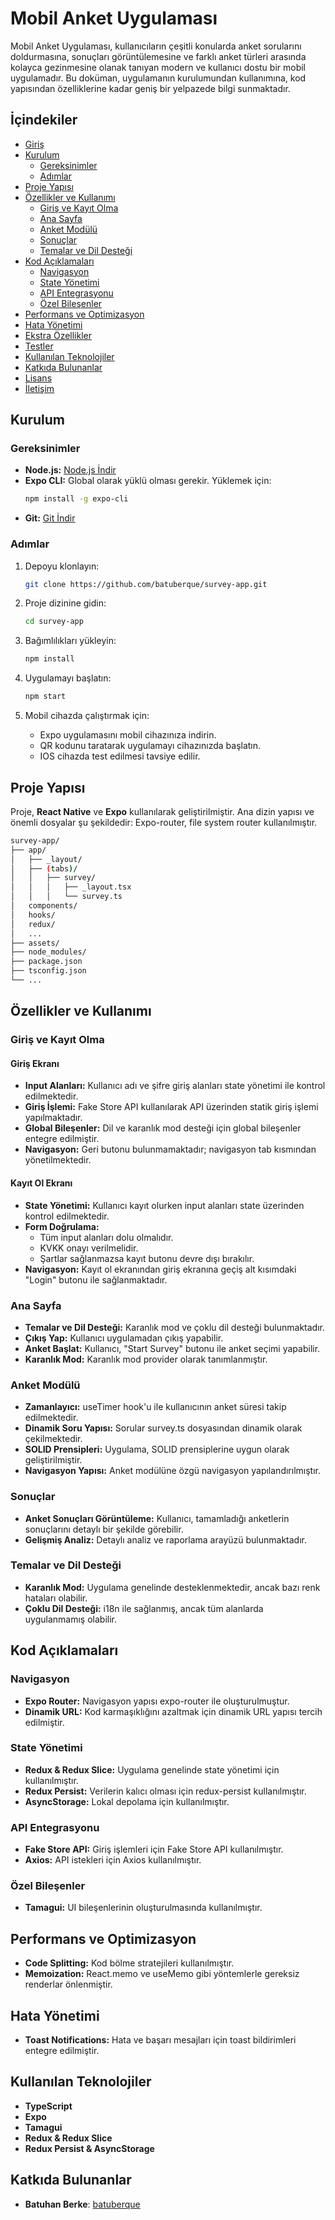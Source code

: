 # Mobil Anket Uygulaması

Mobil Anket Uygulaması, kullanıcıların çeşitli konularda anket sorularını doldurmasına, sonuçları görüntülemesine ve farklı anket türleri arasında kolayca gezinmesine olanak tanıyan modern ve kullanıcı dostu bir mobil uygulamadır. Bu doküman, uygulamanın kurulumundan kullanımına, kod yapısından özelliklerine kadar geniş bir yelpazede bilgi sunmaktadır.

## İçindekiler
- [Giriş](#giriş)
- [Kurulum](#kurulum)
  - [Gereksinimler](#gereksinimler)
  - [Adımlar](#adımlar)
- [Proje Yapısı](#proje-yapısı)
- [Özellikler ve Kullanımı](#özellikler-ve-kullanımı)
  - [Giriş ve Kayıt Olma](#giriş-ve-kayıt-olma)
  - [Ana Sayfa](#ana-sayfa)
  - [Anket Modülü](#anket-modülü)
  - [Sonuçlar](#sonuçlar)
  - [Temalar ve Dil Desteği](#temalar-ve-dil-desteği)
- [Kod Açıklamaları](#kod-açıklamaları)
  - [Navigasyon](#navigasyon)
  - [State Yönetimi](#state-yönetimi)
  - [API Entegrasyonu](#api-entegrasyonu)
  - [Özel Bileşenler](#özel-bileşenler)
- [Performans ve Optimizasyon](#performans-ve-optimizasyon)
- [Hata Yönetimi](#hata-yönetimi)
- [Ekstra Özellikler](#ekstra-özellikler)
- [Testler](#testler)
- [Kullanılan Teknolojiler](#kullanılan-teknolojiler)
- [Katkıda Bulunanlar](#katkıda-bulunanlar)
- [Lisans](#lisans)
- [İletişim](#iletişim)

## Kurulum

### Gereksinimler
- **Node.js:** [Node.js İndir](https://nodejs.org)
- **Expo CLI:** Global olarak yüklü olması gerekir. Yüklemek için:
    ```bash
    npm install -g expo-cli
    ```
- **Git:** [Git İndir](https://git-scm.com/)

### Adımlar

1. Depoyu klonlayın:
    ```bash
    git clone https://github.com/batuberque/survey-app.git
    ```

2. Proje dizinine gidin:
    ```bash
    cd survey-app
    ```

3. Bağımlılıkları yükleyin:
    ```bash
    npm install
    ```

4. Uygulamayı başlatın:
    ```bash
    npm start
    ```

5. Mobil cihazda çalıştırmak için:
    - Expo uygulamasını mobil cihazınıza indirin.
    - QR kodunu taratarak uygulamayı cihazınızda başlatın.
    - IOS cihazda test edilmesi tavsiye edilir.

## Proje Yapısı

Proje, **React Native** ve **Expo** kullanılarak geliştirilmiştir. Ana dizin yapısı ve önemli dosyalar şu şekildedir:
Expo-router, file system router kullanılmıştır.

```bash
survey-app/
├── app/
│   ├── _layout/
│   ├── (tabs)/
│   │   ├── survey/
│   │   │   ├── _layout.tsx
│   │   │   └── survey.ts
│   components/
│   hooks/
│   redux/
│   ...
├── assets/
├── node_modules/
├── package.json
├── tsconfig.json
└── ...
```

## Özellikler ve Kullanımı

### Giriş ve Kayıt Olma

#### Giriş Ekranı
- **Input Alanları:** Kullanıcı adı ve şifre giriş alanları state yönetimi ile kontrol edilmektedir.
- **Giriş İşlemi:** Fake Store API kullanılarak API üzerinden statik giriş işlemi yapılmaktadır.
- **Global Bileşenler:** Dil ve karanlık mod desteği için global bileşenler entegre edilmiştir.
- **Navigasyon:** Geri butonu bulunmamaktadır; navigasyon tab kısmından yönetilmektedir.

#### Kayıt Ol Ekranı
- **State Yönetimi:** Kullanıcı kayıt olurken input alanları state üzerinden kontrol edilmektedir.
- **Form Doğrulama:**
  - Tüm input alanları dolu olmalıdır.
  - KVKK onayı verilmelidir.
  - Şartlar sağlanmazsa kayıt butonu devre dışı bırakılır.
- **Navigasyon:** Kayıt ol ekranından giriş ekranına geçiş alt kısımdaki "Login" butonu ile sağlanmaktadır.

### Ana Sayfa
- **Temalar ve Dil Desteği:** Karanlık mod ve çoklu dil desteği bulunmaktadır.
- **Çıkış Yap:** Kullanıcı uygulamadan çıkış yapabilir.
- **Anket Başlat:** Kullanıcı, "Start Survey" butonu ile anket seçimi yapabilir.
- **Karanlık Mod:** Karanlık mod provider olarak tanımlanmıştır.

### Anket Modülü
- **Zamanlayıcı:** useTimer hook'u ile kullanıcının anket süresi takip edilmektedir.
- **Dinamik Soru Yapısı:** Sorular survey.ts dosyasından dinamik olarak çekilmektedir.
- **SOLID Prensipleri:** Uygulama, SOLID prensiplerine uygun olarak geliştirilmiştir.
- **Navigasyon Yapısı:** Anket modülüne özgü navigasyon yapılandırılmıştır.

### Sonuçlar
- **Anket Sonuçları Görüntüleme:** Kullanıcı, tamamladığı anketlerin sonuçlarını detaylı bir şekilde görebilir.
- **Gelişmiş Analiz:** Detaylı analiz ve raporlama arayüzü bulunmaktadır.

### Temalar ve Dil Desteği
- **Karanlık Mod:** Uygulama genelinde desteklenmektedir, ancak bazı renk hataları olabilir.
- **Çoklu Dil Desteği:** i18n ile sağlanmış, ancak tüm alanlarda uygulanmamış olabilir.

## Kod Açıklamaları

### Navigasyon
- **Expo Router:** Navigasyon yapısı expo-router ile oluşturulmuştur.
- **Dinamik URL:** Kod karmaşıklığını azaltmak için dinamik URL yapısı tercih edilmiştir.

### State Yönetimi
- **Redux & Redux Slice:** Uygulama genelinde state yönetimi için kullanılmıştır.
- **Redux Persist:** Verilerin kalıcı olması için redux-persist kullanılmıştır.
- **AsyncStorage:** Lokal depolama için kullanılmıştır.

### API Entegrasyonu
- **Fake Store API:** Giriş işlemleri için Fake Store API kullanılmıştır.
- **Axios:** API istekleri için Axios kullanılmıştır.

### Özel Bileşenler
- **Tamagui:** UI bileşenlerinin oluşturulmasında kullanılmıştır.

## Performans ve Optimizasyon
- **Code Splitting:** Kod bölme stratejileri kullanılmıştır.
- **Memoization:** React.memo ve useMemo gibi yöntemlerle gereksiz renderlar önlenmiştir.

## Hata Yönetimi
- **Toast Notifications:** Hata ve başarı mesajları için toast bildirimleri entegre edilmiştir.

## Kullanılan Teknolojiler
- **TypeScript**
- **Expo**
- **Tamagui**
- **Redux & Redux Slice**
- **Redux Persist & AsyncStorage**

## Katkıda Bulunanlar
- **Batuhan Berke**: [batuberque](https://github.com/batuberque)

